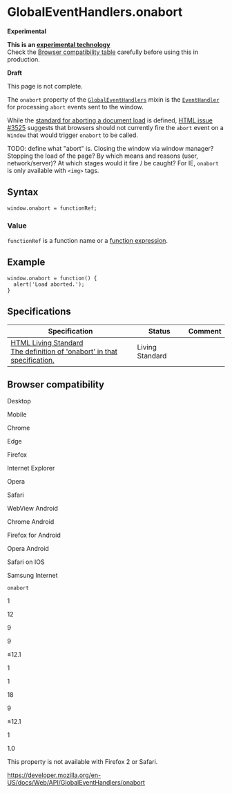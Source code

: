 GlobalEventHandlers.onabort
===========================

**Experimental**

**This is an [experimental technology](https://developer.mozilla.org/en-US/docs/MDN/Guidelines/Conventions_definitions#experimental)**  
Check the [Browser compatibility table](#browser_compatibility) carefully before using this in production.

**Draft**

This page is not complete.

The `onabort` property of the [`GlobalEventHandlers`](../globaleventhandlers) mixin is the [`EventHandler`](https://developer.mozilla.org/en-US/docs/Web/Events/Event_handlers) for processing `abort` events sent to the window.

While the [standard for aborting a document load](https://html.spec.whatwg.org/multipage/browsing-the-web.html#abort-a-document) is defined, [HTML issue \#3525](https://github.com/whatwg/html/issues/3525) suggests that browsers should not currently fire the `abort` event on a `Window` that would trigger `onabort` to be called.

TODO: define what "abort" is. Closing the window via window manager? Stopping the load of the page? By which means and reasons (user, network/server)? At which stages would it fire / be caught? For IE, `onabort` is only available with `<img>` tags.

Syntax
------

    window.onabort = functionRef;

### Value

`functionRef` is a function name or a [function expression](https://developer.mozilla.org/en-US/docs/Web/JavaScript/Reference/Operators/function).

Example
-------

    window.onabort = function() {
      alert('Load aborted.');
    }

Specifications
--------------

<table><thead><tr class="header"><th>Specification</th><th>Status</th><th>Comment</th></tr></thead><tbody><tr class="odd"><td><a href="https://html.spec.whatwg.org/multipage/webappapis.html#handler-onabort">HTML Living Standard<br />
<span class="small">The definition of 'onabort' in that specification.</span></a></td><td><span class="spec-living">Living Standard</span></td><td></td></tr></tbody></table>

Browser compatibility
---------------------

Desktop

Mobile

Chrome

Edge

Firefox

Internet Explorer

Opera

Safari

WebView Android

Chrome Android

Firefox for Android

Opera Android

Safari on IOS

Samsung Internet

`onabort`

1

12

9

9

≤12.1

1

1

18

9

≤12.1

1

1.0

This property is not available with Firefox 2 or Safari.

<a href="https://developer.mozilla.org/en-US/docs/Web/API/GlobalEventHandlers/onabort" class="_attribution-link">https://developer.mozilla.org/en-US/docs/Web/API/GlobalEventHandlers/onabort</a>
